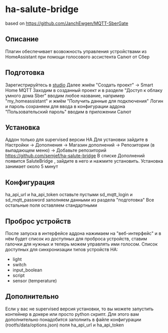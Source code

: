 # ha-salute-bridge

based on https://github.com/JanchEwgen/MQTT-SberGate

## Описание

Плагин обеспечивает возвожность управления устройствами из HomeAssistant при помощи голосового ассистента Салют от Сбер

## Подготовка

Зарегистрируйтесь в [studio](https://developers.sber.ru/studio/)
Далее жмём "Создать проект" -> Smart Home MQTT
Заходим в созданный проект и в разделе "Доступ к облаку умного дома Sber" вводим любое название, например "my_homeassistant" и жмём "Получить данные для подключения"
Логин и пароль сохраняем для ввода в конфигурации аддона
"Пользовательский пароль" вводим в приложении Салют

## Установка

Аддон только для supervised версии HA
Для установки зайдите в Настройки -> Дополнения -> Магазин дополнений -> Репозитории (в выпадающем меню) -> Добавьте репозиторий https://github.com/semjef/ha-salute-bridge
В списке Дополнений появится SaluteBridge , зайдите в него и нажмите установить. Установка занимает около 5 минут

## Конфигурация

ha_api_url и ha_api_token оставьте пустыми
sd_mqtt_login и sd_mqtt_password заполняем данными из раздела "подготовка"
Все остальные поля оставляем стандартными

## Проброс устройств

После запуска в интерфейсе аддона нажимаем на "веб-интерфейс" и в нём будет список из доступных для проброса устройств, ставим галочки для нужных и теперь можем управлять ими голосом.
Список доступных для синхронизации типов устройств HA:
- light
- switch
- input_boolean
- script
- sensor (temperature)

## Дополнительно

Если у вас не supervised версия установки, то вы можете запустить контейнер в докере или просто python скрипт. 
Для этого вам дополнительно понадобится заполнить в файле конфигурации (rootfs/data/options.json) поля ha_api_url и ha_api_token